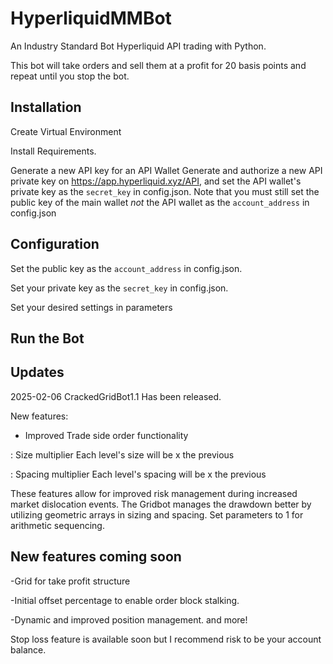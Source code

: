 # HyperliquidMMBot
An Industry Standard Bot
Hyperliquid API trading with Python.

This bot will take orders and sell them at a profit for 20 basis points and repeat until you stop the bot.

</div>

## Installation
Create Virtual Environment

Install Requirements. 

Generate a new API key for an API Wallet
Generate and authorize a new API private key on https://app.hyperliquid.xyz/API, and set the API wallet's private key as the `secret_key` in config.json. Note that you must still set the public key of the main wallet *not* the API wallet as the `account_address` in config.json
## Configuration 

Set the public key as the `account_address` in config.json.
 
Set your private key as the `secret_key` in config.json.
 
Set your desired settings in parameters
 
## Run the Bot


## Updates
2025-02-06 CrackedGridBot1.1 Has been released.

New features:

- Improved Trade side order functionality

: Size multiplier Each level's size will be x the previous

: Spacing multiplier Each level's spacing will be x the previous

These features allow for improved risk management during increased market dislocation events. The Gridbot manages the drawdown better by utilizing geometric arrays in sizing and spacing.
Set parameters to 1 for arithmetic sequencing.

## New features coming soon

-Grid for take profit structure

-Initial offset percentage to enable order block stalking.

-Dynamic and improved position management.
and more!

Stop loss feature is available soon but I recommend risk to be your account balance.


